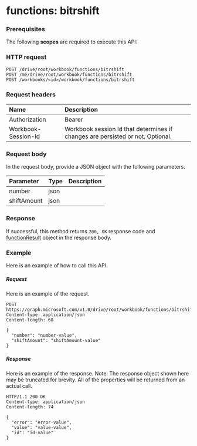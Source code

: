 # functions: bitrshift


### Prerequisites
The following **scopes** are required to execute this API: 
### HTTP request
<!-- { "blockType": "ignored" } -->
```http
POST /drive/root/workbook/functions/bitrshift
POST /me/drive/root/workbook/functions/bitrshift
POST /workbooks/<id>/workbook/functions/bitrshift

```
### Request headers
| Name       | Description|
|:---------------|:----------|
| Authorization  | Bearer <code>|
| Workbook-Session-Id  | Workbook session Id that determines if changes are persisted or not. Optional.|

### Request body
In the request body, provide a JSON object with the following parameters.

| Parameter	   | Type	|Description|
|:---------------|:--------|:----------|
|number|json||
|shiftAmount|json||

### Response
If successful, this method returns `200, OK` response code and [functionResult](../resources/functionresult.md) object in the response body.

### Example
Here is an example of how to call this API.
##### Request
Here is an example of the request.
<!-- {
  "blockType": "request",
  "name": "functions_bitrshift"
}-->
```http
POST https://graph.microsoft.com/v1.0/drive/root/workbook/functions/bitrshift
Content-type: application/json
Content-length: 68

{
  "number": "number-value",
  "shiftAmount": "shiftAmount-value"
}
```

##### Response
Here is an example of the response. Note: The response object shown here may be truncated for brevity. All of the properties will be returned from an actual call.
<!-- {
  "blockType": "response",
  "truncated": true,
  "@odata.type": "microsoft.graph.functionResult"
} -->
```http
HTTP/1.1 200 OK
Content-type: application/json
Content-length: 74

{
  "error": "error-value",
  "value": "value-value",
  "id": "id-value"
}
```

<!-- uuid: 8fcb5dbc-d5aa-4681-8e31-b001d5168d79
2015-10-25 14:57:30 UTC -->
<!-- {
  "type": "#page.annotation",
  "description": "functions: bitrshift",
  "keywords": "",
  "section": "documentation",
  "tocPath": ""
}-->